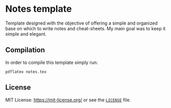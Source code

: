 # Notes template

Template designed with the objective of offering a simple and organized base on which to write notes and cheat-sheets.
My main goal was to keep it simple and elegant.

## Compilation

In order to compile this template simply run:

```
pdflatex notes.tex
```

## License

MIT License: https://mit-license.org/ or see the 
[`LICENSE`](https://github.com/rnsavinelli/report-thesis-template/blob/master/LICENSE) file.
